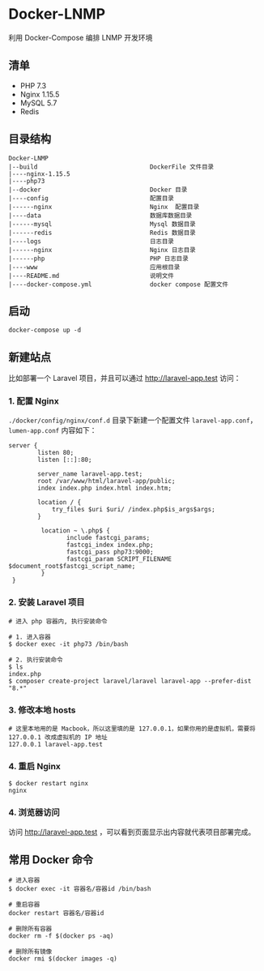 # Docker-LNMP

利用 Docker-Compose 编排 LNMP 开发环境  

## 清单

- PHP 7.3
- Nginx 1.15.5
- MySQL 5.7
- Redis

## 目录结构

```
Docker-LNMP
|--build                               DockerFile 文件目录
|----nginx-1.15.5
|----php73
|--docker                              Docker 目录
|----config                            配置目录
|------nginx                           Nginx  配置目录
|----data                              数据库数据目录
|------mysql                           Mysql 数据目录
|------redis                           Redis 数据目录
|----logs                              日志目录
|------nginx                           Nginx 日志目录
|------php                             PHP 日志目录
|----www                               应用根目录
|----README.md                         说明文件
|----docker-compose.yml                docker compose 配置文件
```

## 启动

```shell
docker-compose up -d
```

## 新建站点

比如部署一个 Laravel 项目，并且可以通过 http://laravel-app.test 访问：

### 1. 配置 Nginx

`./docker/config/nginx/conf.d` 目录下新建一个配置文件 `laravel-app.conf`，`lumen-app.conf` 内容如下：  

```nginx
server {
        listen 80;
        listen [::]:80;

        server_name laravel-app.test;
        root /var/www/html/laravel-app/public;
        index index.php index.html index.htm;

        location / {
            try_files $uri $uri/ /index.php$is_args$args;
        }

         location ~ \.php$ {
                include fastcgi_params;
                fastcgi_index index.php;
                fastcgi_pass php73:9000;
                fastcgi_param SCRIPT_FILENAME $document_root$fastcgi_script_name;
         }
 }
```

### 2. 安装 Laravel 项目

```shell
# 进入 php 容器内, 执行安装命令

# 1. 进入容器
$ docker exec -it php73 /bin/bash

# 2. 执行安装命令
$ ls
index.php
$ composer create-project laravel/laravel laravel-app --prefer-dist "8.*"
```

### 3. 修改本地 hosts 

```
# 这里本地用的是 Macbook，所以这里填的是 127.0.0.1，如果你用的是虚拟机，需要将 127.0.0.1 改成虚拟机的 IP 地址
127.0.0.1 laravel-app.test
```

### 4. 重启 Nginx

```shell
$ docker restart nginx
nginx
```

### 4. 浏览器访问

访问 http://laravel-app.test ，可以看到页面显示出内容就代表项目部署完成。  

## 常用 Docker 命令

```shell
# 进入容器
$ docker exec -it 容器名/容器id /bin/bash

# 重启容器
docker restart 容器名/容器id

# 删除所有容器
docker rm -f $(docker ps -aq)  

# 删除所有镜像
docker rmi $(docker images -q)
```
